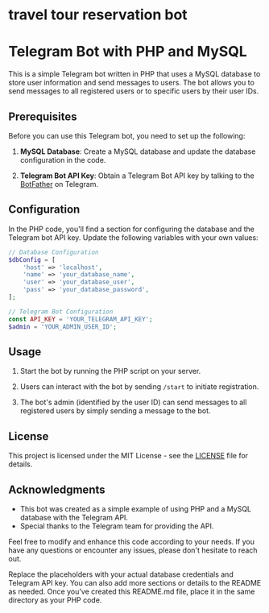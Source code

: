 # travel tour reservation bot

# Telegram Bot with PHP and MySQL

This is a simple Telegram bot written in PHP that uses a MySQL database to store user information and send messages to users. The bot allows you to send messages to all registered users or to specific users by their user IDs.

## Prerequisites

Before you can use this Telegram bot, you need to set up the following:

1. **MySQL Database**: Create a MySQL database and update the database configuration in the code.

2. **Telegram Bot API Key**: Obtain a Telegram Bot API key by talking to the [BotFather](https://core.telegram.org/bots#botfather) on Telegram.

## Configuration

In the PHP code, you'll find a section for configuring the database and the Telegram bot API key. Update the following variables with your own values:

```php
// Database Configuration
$dbConfig = [
    'host' => 'localhost',
    'name' => 'your_database_name',
    'user' => 'your_database_user',
    'pass' => 'your_database_password',
];

// Telegram Bot Configuration
const API_KEY = 'YOUR_TELEGRAM_API_KEY';
$admin = 'YOUR_ADMIN_USER_ID';
```

## Usage

1. Start the bot by running the PHP script on your server.

2. Users can interact with the bot by sending `/start` to initiate registration.

3. The bot's admin (identified by the user ID) can send messages to all registered users by simply sending a message to the bot.

## License

This project is licensed under the MIT License - see the [LICENSE](LICENSE) file for details.

## Acknowledgments

- This bot was created as a simple example of using PHP and a MySQL database with the Telegram API.
- Special thanks to the Telegram team for providing the API.

Feel free to modify and enhance this code according to your needs. If you have any questions or encounter any issues, please don't hesitate to reach out.



Replace the placeholders with your actual database credentials and Telegram API key. You can also add more sections or details to the README as needed. Once you've created this README.md file, place it in the same directory as your PHP code.
